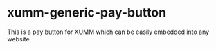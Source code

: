 # xumm-generic-pay-button
This is a pay button for XUMM which can be easily embedded into any website
